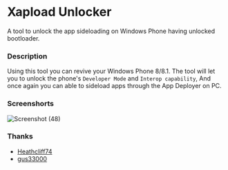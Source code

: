 # Xapload Unlocker
A tool to unlock the app sideloading on Windows Phone having unlocked bootloader.

### Description
Using this tool you can revive your Windows Phone 8/8.1. The tool will let you to unlock the phone's `Developer Mode` and `Interop capability`, And once again you can able to sideload apps through the App Deployer on PC.

### Screenshorts
![Screenshot (48)](https://user-images.githubusercontent.com/66063294/230682074-6a9847dd-008f-4b29-948b-c505b57b7c6f.png)

### Thanks
* [Heathcliff74](https://github.com/ReneLergner)
* [gus33000](https://github.com/gus33000)

